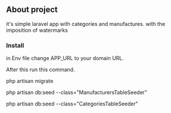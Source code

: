 

## About project


it's simple laravel app with categories and manufactures. 
with the imposition of watermarks

### Install
in Env file change APP_URL to your domain URL.

After this run this command.
 
php artisan migrate

php artisan db:seed --class="ManufacturersTableSeeder"

php artisan db:seed --class="CategoriesTableSeeder"
